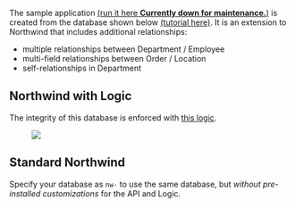 The sample application [(run it here  **Currently down for maintenance.**)](http://apilogicserver.pythonanywhere.com/admin-app/index.html) is created from the database shown below [(tutorial here)](../Tutorial).  It is an extension to Northwind that includes additional relationships:

* multiple relationships between Department / Employee
* multi-field relationships between Order / Location
* self-relationships in Department

## Northwind with Logic

The integrity of this database is enforced with [this logic](../Logic-Why/#solution-rules-are-an-executable-design).

<figure><img src="https://github.com/valhuber/LogicBank/raw/main/images/nw.png"></figure>


## Standard Northwind
Specify your database as `nw-` to use the same database, but _without pre-installed customizations_ for the API and Logic.
